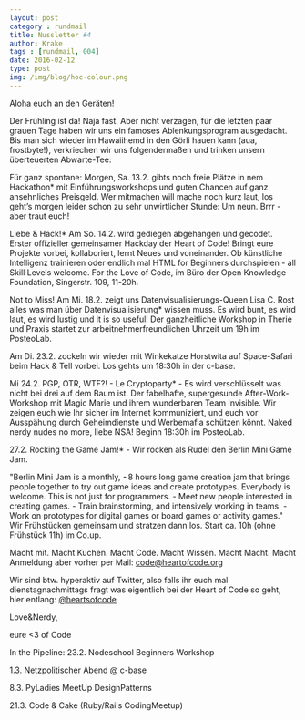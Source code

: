 ```yaml
---
layout: post
category : rundmail
title: Nussletter #4
author: Krake
tags : [rundmail, 004]
date: 2016-02-12
type: post
img: /img/blog/hoc-colour.png
---
```


Aloha euch an den Geräten!

Der Frühling ist da! Naja fast. Aber nicht verzagen, für die letzten paar grauen Tage haben wir uns ein famoses Ablenkungsprogram ausgedacht. Bis man sich wieder im Hawaiihemd in den Görli hauen kann (aua, frostbyte!), verkriechen wir uns folgendermaßen und trinken unsern überteuerten Abwarte-Tee:
 

Für ganz spontane: Morgen, Sa. 13.2. gibts noch freie Plätze in nem Hackathon* mit Einführungsworkshops und guten Chancen auf ganz ansehnliches Preisgeld. Wer mitmachen will mache noch kurz laut, los geht’s morgen leider schon zu sehr unwirtlicher Stunde: Um neun. Brrr - aber traut euch!
 

Liebe & Hack!* Am So. 14.2. wird gediegen abgehangen und gecodet. Erster offizieller gemeinsamer Hackday der Heart of Code! Bringt eure Projekte vorbei, kollaboriert, lernt Neues und voneinander. Ob künstliche Intelligenz trainieren oder endlich mal HTML for Beginners durchspielen - all Skill Levels welcome. For the Love of Code, im Büro der Open Knowledge Foundation, Singerstr. 109, 11-20h.
 

Not to Miss! Am Mi. 18.2. zeigt uns Datenvisualisierungs-Queen Lisa C. Rost alles was man über Datenvisualisierung* wissen muss. Es wird bunt, es wird laut, es wird lustig und it is so useful! Der ganzheitliche Workshop in Therie und Praxis startet zur arbeitnehmerfreundlichen Uhrzeit um 19h im PosteoLab.
 

Am Di. 23.2. zockeln wir wieder mit Winkekatze Horstwita auf Space-Safari beim Hack & Tell vorbei. Los gehts um 18:30h in der c-base.
 

Mi 24.2. PGP, OTR, WTF?! - Le Cryptoparty* - Es wird verschlüsselt was nicht bei drei auf dem Baum ist. Der fabelhafte, supergesunde After-Work-Workshop mit Magic Marie und ihrem wunderbaren Team Invisible. Wir zeigen euch wie Ihr sicher im Internet kommuniziert, und euch vor Ausspähung durch Geheimdienste und Werbemafia schützen könnt. Naked nerdy nudes no more, liebe NSA! Beginn 18:30h im PosteoLab.
 

27.2. Rocking the Game Jam!* - Wir rocken als Rudel den Berlin Mini Game Jam.

"Berlin Mini Jam is a monthly, ~8 hours long game creation jam that brings people together to try out game ideas and create prototypes. Everybody is welcome. This is not just for programmers. - Meet new people interested in creating games. - Train brainstorming, and intensively working in teams. - Work on prototypes for digital games or board games or activity games." Wir Frühstücken gemeinsam und stratzen dann los. Start ca. 10h (ohne Frühstück 11h) im Co.up.
 

Macht mit. Macht Kuchen. Macht Code. Macht Wissen. Macht Macht. Macht Anmeldung aber vorher per Mail: code@heartofcode.org
 

Wir sind btw. hyperaktiv auf Twitter, also falls ihr euch mal dienstagnachmittags fragt was eigentlich bei der Heart of Code so geht, hier entlang: <a href="https://twitter.com/heartsofcode">@heartsofcode</a>
 

Love&Nerdy,

eure <3 of Code


 
In the Pipeline:
23.2. Nodeschool Beginners Workshop

1.3. Netzpolitischer Abend @ c-base

8.3. PyLadies MeetUp DesignPatterns

21.3. Code & Cake (Ruby/Rails CodingMeetup)
 


